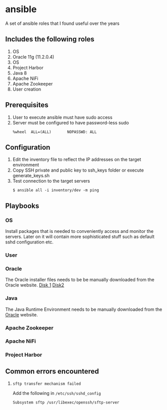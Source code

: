 # ansible
A set of ansible roles that I found useful over the years



## Includes the following roles
1. OS
2. Oracle 11g (11.2.0.4)
3. OS
4. Project Harbor
5. Java 8
6. Apache NiFi
7. Apache Zookeeper
8. User creation



## Prerequisites

1. User to execute ansible must have sudo access
2. Server must be configured to have password-less sudo
    ```
    %wheel  ALL=(ALL)       NOPASSWD: ALL
    ```



## Configuration

1. Edit the inventory file to reflect the IP addresses on the target environment
2. Copy SSH private and public key to ssh_keys folder or execute generate_keys.sh
3. Test connection to the target servers
    ```
    $ ansible all -i inventory/dev -m ping
    ```


## Playbooks

### OS
Install packages that is needed to conveniently access and monitor the servers. Later on
it will contain more sophisticated stuff such as default sshd configuration etc.

### User

### Oracle
The Oracle installer files needs to be be manually downloaded from the Oracle website.
[Disk 1](https://download.oracle.com/otn/linux/oracle11g/R2/linux.x64_11gR2_database_1of2.zip)
[Disk2](https://download.oracle.com/otn/linux/oracle11g/R2/linux.x64_11gR2_database_2of2.zip)

### Java
The Java Runtime Environment needs to be manually downloaded from the
[Oracle](https://www.oracle.com/technetwork/java/javase/downloads/server-jre8-downloads-2133154.html)
website.


### Apache Zookeeper

### Apache NiFi

### Project Harbor



## Common errors encountered

1. ```sftp transfer mechanism failed```

    Add the following in ```/etc/ssh/sshd_config```

    ```
    Subsystem sftp /usr/libexec/openssh/sftp-server
    ```

